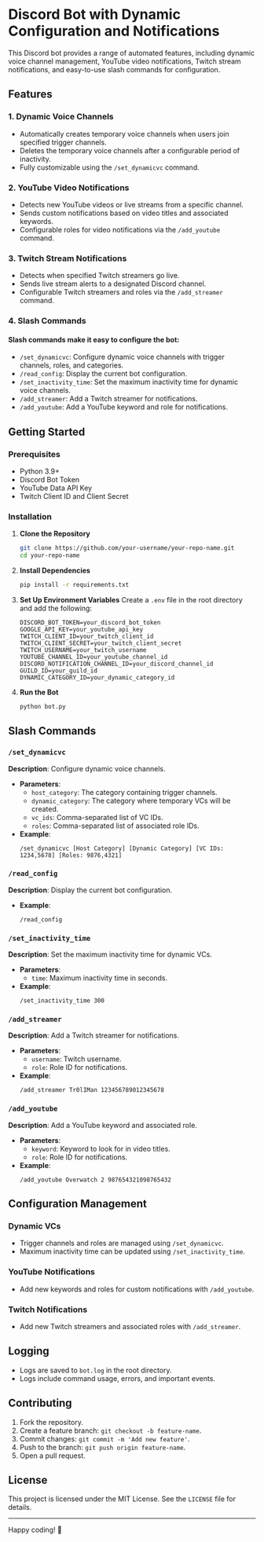 # Discord Bot with Dynamic Configuration and Notifications

This Discord bot provides a range of automated features, including dynamic voice channel management, YouTube video notifications, Twitch stream notifications, and easy-to-use slash commands for configuration.

## Features

### 1. **Dynamic Voice Channels**
- Automatically creates temporary voice channels when users join specified trigger channels.
- Deletes the temporary voice channels after a configurable period of inactivity.
- Fully customizable using the `/set_dynamicvc` command.

### 2. **YouTube Video Notifications**
- Detects new YouTube videos or live streams from a specific channel.
- Sends custom notifications based on video titles and associated keywords.
- Configurable roles for video notifications via the `/add_youtube` command.

### 3. **Twitch Stream Notifications**
- Detects when specified Twitch streamers go live.
- Sends live stream alerts to a designated Discord channel.
- Configurable Twitch streamers and roles via the `/add_streamer` command.

### 4. **Slash Commands**
#### Slash commands make it easy to configure the bot:
- `/set_dynamicvc`: Configure dynamic voice channels with trigger channels, roles, and categories.
- `/read_config`: Display the current bot configuration.
- `/set_inactivity_time`: Set the maximum inactivity time for dynamic voice channels.
- `/add_streamer`: Add a Twitch streamer for notifications.
- `/add_youtube`: Add a YouTube keyword and role for notifications.

## Getting Started

### Prerequisites
- Python 3.9+
- Discord Bot Token
- YouTube Data API Key
- Twitch Client ID and Client Secret

### Installation

1. **Clone the Repository**
   ```bash
   git clone https://github.com/your-username/your-repo-name.git
   cd your-repo-name
   ```

2. **Install Dependencies**
   ```bash
   pip install -r requirements.txt
   ```

3. **Set Up Environment Variables**
   Create a `.env` file in the root directory and add the following:
   ```env
   DISCORD_BOT_TOKEN=your_discord_bot_token
   GOOGLE_API_KEY=your_youtube_api_key
   TWITCH_CLIENT_ID=your_twitch_client_id
   TWITCH_CLIENT_SECRET=your_twitch_client_secret
   TWITCH_USERNAME=your_twitch_username
   YOUTUBE_CHANNEL_ID=your_youtube_channel_id
   DISCORD_NOTIFICATION_CHANNEL_ID=your_discord_channel_id
   GUILD_ID=your_guild_id
   DYNAMIC_CATEGORY_ID=your_dynamic_category_id
   ```

4. **Run the Bot**
   ```bash
   python bot.py
   ```

## Slash Commands

### `/set_dynamicvc`
**Description**: Configure dynamic voice channels.
- **Parameters**:
  - `host_category`: The category containing trigger channels.
  - `dynamic_category`: The category where temporary VCs will be created.
  - `vc_ids`: Comma-separated list of VC IDs.
  - `roles`: Comma-separated list of associated role IDs.
- **Example**:
  ```
  /set_dynamicvc [Host Category] [Dynamic Category] [VC IDs: 1234,5678] [Roles: 9876,4321]
  ```

### `/read_config`
**Description**: Display the current bot configuration.
- **Example**:
  ```
  /read_config
  ```

### `/set_inactivity_time`
**Description**: Set the maximum inactivity time for dynamic VCs.
- **Parameters**:
  - `time`: Maximum inactivity time in seconds.
- **Example**:
  ```
  /set_inactivity_time 300
  ```

### `/add_streamer`
**Description**: Add a Twitch streamer for notifications.
- **Parameters**:
  - `username`: Twitch username.
  - `role`: Role ID for notifications.
- **Example**:
  ```
  /add_streamer Tr0lIMan 123456789012345678
  ```

### `/add_youtube`
**Description**: Add a YouTube keyword and associated role.
- **Parameters**:
  - `keyword`: Keyword to look for in video titles.
  - `role`: Role ID for notifications.
- **Example**:
  ```
  /add_youtube Overwatch 2 987654321098765432
  ```

## Configuration Management

### Dynamic VCs
- Trigger channels and roles are managed using `/set_dynamicvc`.
- Maximum inactivity time can be updated using `/set_inactivity_time`.

### YouTube Notifications
- Add new keywords and roles for custom notifications with `/add_youtube`.

### Twitch Notifications
- Add new Twitch streamers and associated roles with `/add_streamer`.

## Logging
- Logs are saved to `bot.log` in the root directory.
- Logs include command usage, errors, and important events.

## Contributing
1. Fork the repository.
2. Create a feature branch: `git checkout -b feature-name`.
3. Commit changes: `git commit -m 'Add new feature'`.
4. Push to the branch: `git push origin feature-name`.
5. Open a pull request.

## License
This project is licensed under the MIT License. See the `LICENSE` file for details.

---

Happy coding! 🎉

